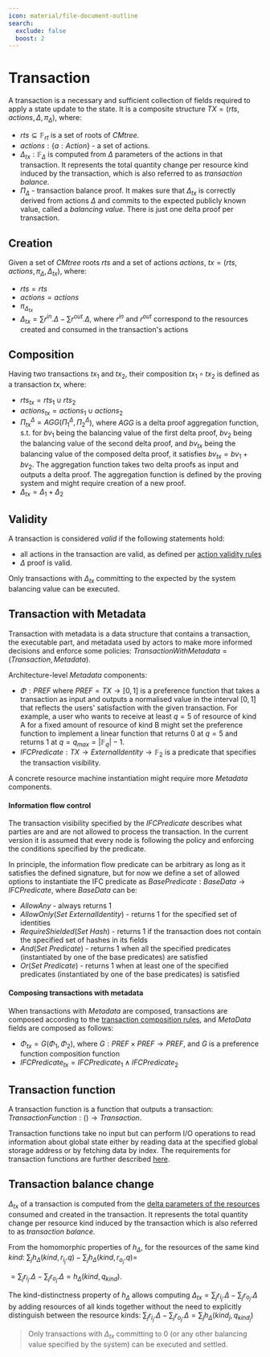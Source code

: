 ```yaml
---
icon: material/file-document-outline
search:
  exclude: false
  boost: 2
---
```


# Transaction

A transaction is a necessary and sufficient collection of fields required to apply a state update to the state.
It is a composite structure $TX = (rts, actions, \Delta, \pi_{\Delta})$, where:

- $rts \subseteq \mathbb{F}_{rt}$ is a set of roots of $CMtree$.
- $actions: \{a: Action\}$ - a set of actions.
- $\Delta_{tx}: \mathbb{F}_{\Delta}$ is computed from $\Delta$ parameters of the actions in that transaction. It represents the total quantity change per resource kind induced by the transaction, which is also referred to as _transaction balance_.
- $\Pi_{\Delta}$ - transaction balance proof. It makes sure that $\Delta_{tx}$ is correctly derived from actions $\Delta$ and commits to the expected publicly known value, called a _balancing value_. There is just one delta proof per transaction.


## Creation
Given a set of $CMtree$ roots $rts$ and a set of actions $actions$, $tx = (rts, actions, \pi_{\Delta}, \Delta_{tx})$, where:

- $rts = rts$
- $actions = actions$
- $\pi_{\Delta_{tx}}$
- $\Delta_{tx} = \sum{r^{in}.\Delta} - \sum{r^{out}.\Delta}$, where $r^{in}$ and $r^{out}$ correspond to the resources created and consumed in the transaction's actions

## Composition

Having two transactions $tx_1$ and $tx_2$, their composition $tx_1 \circ tx_2$ is defined as a transaction $tx$, where:

- $rts_{tx} = rts_1 \cup rts_2$
- $actions_{tx} = actions_1 \cup actions_2$
- $\Pi^{\Delta}_{tx} = AGG(\Pi^{\Delta}_1, \Pi^{\Delta}_2$), where $AGG$ is a delta proof aggregation function, s.t. for $bv_1$ being the balancing value of the first delta proof, $bv_2$ being the balancing value of the second delta proof, and $bv_{tx}$ being the balancing value of the composed delta proof, it satisfies $bv_{tx} = bv_1 + bv_2$. The aggregation function takes two delta proofs as input and outputs a delta proof. The aggregation function is defined by the proving system and might require creation of a new proof.
- $\Delta_{tx} = \Delta_1 + \Delta_2$

## Validity

A transaction is considered _valid_ if the following statements hold:

- all actions in the transaction are valid, as defined per [action validity rules](./action.md#validity)
- $\Delta$ proof is valid.


Only transactions with $\Delta_{tx}$ committing to the expected by the system balancing value can be executed.


## Transaction with Metadata

Transaction with metadata is a data structure that contains a transaction, the executable part, and metadata used by actors to make more informed decisions and enforce some policies: $TransactionWithMetadata = (Transaction, Metadata)$.

Architecture-level $Metadata$ components:

- $\Phi: PREF$ where $PREF = TX \rightarrow [0, 1]$ is a preference function that takes a transaction as input and outputs a normalised value in the interval $[0,1]$ that reflects the users' satisfaction with the given transaction. For example, a user who wants to receive at least $q=5$ of resource of kind A for a fixed amount of resource of kind B might set the preference function to implement a linear function that returns $0$ at $q=5$ and returns $1$ at $q = q_{max} = |\mathbb{F}_q| - 1$.
- $IFCPredicate: TX \rightarrow ExternalIdentity \rightarrow \mathbb{F}_2$ is a predicate that specifies the transaction visibility.

A concrete resource machine instantiation might require more $Metadata$ components.

#### Information flow control

The transaction visibility specified by the $IFCPredicate$ describes what parties are and are not allowed to process the transaction. In the current version it is assumed that every node is following the policy and enforcing the conditions specified by the predicate.

In principle, the information flow predicate can be arbitrary as long as it satisfies the defined signature, but for now we define a set of allowed options to instantiate the IFC predicate as $BasePredicate: BaseData \rightarrow IFCPredicate$, where $BaseData$ can be:

- $AllowAny$ - always returns 1
- $AllowOnly (Set\ ExternalIdentity)$ - returns 1 for the specified set of identities
- $RequireShielded (Set\ Hash)$ - returns 1 if the transaction does not contain the specified set of hashes in its fields
- $And (Set\ Predicate)$ - returns 1 when all the specified predicates (instantiated by one of the base predicates) are satisfied
- $Or (Set\ Predicate)$ - returns 1 when at least one of the specified predicates (instantiated by one of the base predicates) is satisfied

#### Composing transactions with metadata

When transactions with $Metadata$ are composed, transactions are composed according to the [transaction composition rules](./transaction.md#composition), and $MetaData$ fields are composed as follows:

- $\Phi_{tx} = G(\Phi_1, \Phi_2)$, where $G: PREF \times PREF \rightarrow PREF$, and $G$ is a preference function composition function
- $IFCPredicate_{tx} = IFCPredicate_1 \wedge IFCPredicate_2$


## Transaction function

A transaction function is a function that outputs a transaction: $TransactionFunction: () \rightarrow Transaction$.

Transaction functions take no input but can perform I/O operations to read information about global state either by reading data at the specified global storage address or by fetching data by index. The requirements for transaction functions are further described [here](./function-formats/transaction-function.md).

## Transaction balance change

$\Delta_{tx}$ of a transaction is computed from the [delta parameters of the resources](./resource/computable-components/delta.md) consumed and created in the transaction. It represents the total quantity change per resource kind induced by the transaction which is also referred to as *transaction balance*.

From the homomorphic properties of $h_\Delta$, for the resources of the same kind $kind$:
$\sum_j{h_\Delta(kind, r_{i_j}.q)} - \sum_j{h_\Delta(kind, r_{o_j}.q)} =$

$=\sum_j{r_{i_j}.\Delta} - \sum_j{r_{o_j}.\Delta} = h_\Delta(kind, q_{kind})$.

The kind-distinctness property of $h_\Delta$ allows computing $\Delta_{tx} = \sum_j{r_{i_j}.\Delta} - \sum_j{r_{o_j}.\Delta}$ by adding resources of all kinds together without the need to explicitly distinguish between the resource kinds: $\sum_j{r_{i_j}.\Delta} - \sum_j{r_{o_j}.\Delta} = \sum_j{h_\Delta(kind_j, q_{kind_j})}$

> Only transactions with $\Delta_{tx}$ committing to $0$ (or any other balancing value specified by the system) can be executed and settled.